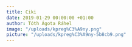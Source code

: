 ```yaml
---
title: Ciki
date: 2019-01-29 00:00:00 +01:00
author: Tóth Ágota Ráhel
image: "/uploads/kpreg%C3%A9ny.png"
picture: "/uploads/kpreg%C3%A9ny-5b8cb9.png"
---
```



